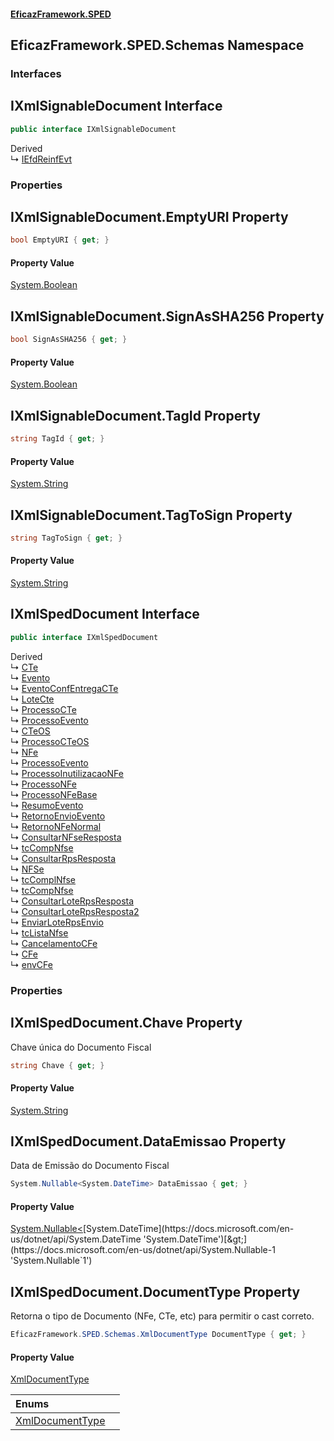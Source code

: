 #### [EficazFramework.SPED](EficazFrameworkSPED.md 'EficazFramework SPED')

## EficazFramework.SPED.Schemas Namespace
### Interfaces

<a name='EficazFramework.SPED.Schemas.IXmlSignableDocument'></a>

## IXmlSignableDocument Interface

```csharp
public interface IXmlSignableDocument
```

Derived  
&#8627; [IEfdReinfEvt](EficazFramework.SPED.Schemas.EFD_Reinf/IEfdReinfEvt.md 'EficazFramework.SPED.Schemas.EFD_Reinf.IEfdReinfEvt')
### Properties

<a name='EficazFramework.SPED.Schemas.IXmlSignableDocument.EmptyURI'></a>

## IXmlSignableDocument.EmptyURI Property

```csharp
bool EmptyURI { get; }
```

#### Property Value
[System.Boolean](https://docs.microsoft.com/en-us/dotnet/api/System.Boolean 'System.Boolean')

<a name='EficazFramework.SPED.Schemas.IXmlSignableDocument.SignAsSHA256'></a>

## IXmlSignableDocument.SignAsSHA256 Property

```csharp
bool SignAsSHA256 { get; }
```

#### Property Value
[System.Boolean](https://docs.microsoft.com/en-us/dotnet/api/System.Boolean 'System.Boolean')

<a name='EficazFramework.SPED.Schemas.IXmlSignableDocument.TagId'></a>

## IXmlSignableDocument.TagId Property

```csharp
string TagId { get; }
```

#### Property Value
[System.String](https://docs.microsoft.com/en-us/dotnet/api/System.String 'System.String')

<a name='EficazFramework.SPED.Schemas.IXmlSignableDocument.TagToSign'></a>

## IXmlSignableDocument.TagToSign Property

```csharp
string TagToSign { get; }
```

#### Property Value
[System.String](https://docs.microsoft.com/en-us/dotnet/api/System.String 'System.String')

<a name='EficazFramework.SPED.Schemas.IXmlSpedDocument'></a>

## IXmlSpedDocument Interface

```csharp
public interface IXmlSpedDocument
```

Derived  
&#8627; [CTe](EficazFramework.SPED.Schemas.CTe/CTe.md 'EficazFramework.SPED.Schemas.CTe.CTe')  
&#8627; [Evento](EficazFramework.SPED.Schemas.CTe/Evento.md 'EficazFramework.SPED.Schemas.CTe.Evento')  
&#8627; [EventoConfEntregaCTe](EficazFramework.SPED.Schemas.CTe/EventoConfEntregaCTe.md 'EficazFramework.SPED.Schemas.CTe.EventoConfEntregaCTe')  
&#8627; [LoteCte](EficazFramework.SPED.Schemas.CTe/LoteCte.md 'EficazFramework.SPED.Schemas.CTe.LoteCte')  
&#8627; [ProcessoCTe](EficazFramework.SPED.Schemas.CTe/ProcessoCTe.md 'EficazFramework.SPED.Schemas.CTe.ProcessoCTe')  
&#8627; [ProcessoEvento](EficazFramework.SPED.Schemas.CTe/ProcessoEvento.md 'EficazFramework.SPED.Schemas.CTe.ProcessoEvento')  
&#8627; [CTeOS](EficazFramework.SPED.Schemas.CTeOS/CTeOS.md 'EficazFramework.SPED.Schemas.CTeOS.CTeOS')  
&#8627; [ProcessoCTeOS](EficazFramework.SPED.Schemas.CTeOS/ProcessoCTeOS.md 'EficazFramework.SPED.Schemas.CTeOS.ProcessoCTeOS')  
&#8627; [NFe](EficazFramework.SPED.Schemas.NFe/NFe.md 'EficazFramework.SPED.Schemas.NFe.NFe')  
&#8627; [ProcessoEvento](EficazFramework.SPED.Schemas.NFe/ProcessoEvento.md 'EficazFramework.SPED.Schemas.NFe.ProcessoEvento')  
&#8627; [ProcessoInutilizacaoNFe](EficazFramework.SPED.Schemas.NFe/ProcessoInutilizacaoNFe.md 'EficazFramework.SPED.Schemas.NFe.ProcessoInutilizacaoNFe')  
&#8627; [ProcessoNFe](EficazFramework.SPED.Schemas.NFe/ProcessoNFe.md 'EficazFramework.SPED.Schemas.NFe.ProcessoNFe')  
&#8627; [ProcessoNFeBase](EficazFramework.SPED.Schemas.NFe/ProcessoNFeBase.md 'EficazFramework.SPED.Schemas.NFe.ProcessoNFeBase')  
&#8627; [ResumoEvento](EficazFramework.SPED.Schemas.NFe/ResumoEvento.md 'EficazFramework.SPED.Schemas.NFe.ResumoEvento')  
&#8627; [RetornoEnvioEvento](EficazFramework.SPED.Schemas.NFe/RetornoEnvioEvento.md 'EficazFramework.SPED.Schemas.NFe.RetornoEnvioEvento')  
&#8627; [RetornoNFeNormal](EficazFramework.SPED.Schemas.NFe/RetornoNFeNormal.md 'EficazFramework.SPED.Schemas.NFe.RetornoNFeNormal')  
&#8627; [ConsultarNFseResposta](EficazFramework.SPED.Schemas.NFSe.ABRASF/ConsultarNFseResposta.md 'EficazFramework.SPED.Schemas.NFSe.ABRASF.ConsultarNFseResposta')  
&#8627; [tcCompNfse](EficazFramework.SPED.Schemas.NFSe.ABRASF/tcCompNfse.md 'EficazFramework.SPED.Schemas.NFSe.ABRASF.tcCompNfse')  
&#8627; [ConsultarRpsResposta](EficazFramework.SPED.Schemas.NFSe.BETHA/ConsultarRpsResposta.md 'EficazFramework.SPED.Schemas.NFSe.BETHA.ConsultarRpsResposta')  
&#8627; [NFSe](EficazFramework.SPED.Schemas.NFSe.Common/NFSe.md 'EficazFramework.SPED.Schemas.NFSe.Common.NFSe')  
&#8627; [tcComplNfse](EficazFramework.SPED.Schemas.NFSe.Common/tcComplNfse.md 'EficazFramework.SPED.Schemas.NFSe.Common.tcComplNfse')  
&#8627; [tcCompNfse](EficazFramework.SPED.Schemas.NFSe.Common/tcCompNfse.md 'EficazFramework.SPED.Schemas.NFSe.Common.tcCompNfse')  
&#8627; [ConsultarLoteRpsResposta](EficazFramework.SPED.Schemas.NFSe.GINFES/ConsultarLoteRpsResposta.md 'EficazFramework.SPED.Schemas.NFSe.GINFES.ConsultarLoteRpsResposta')  
&#8627; [ConsultarLoteRpsResposta2](EficazFramework.SPED.Schemas.NFSe.GINFES/ConsultarLoteRpsResposta2.md 'EficazFramework.SPED.Schemas.NFSe.GINFES.ConsultarLoteRpsResposta2')  
&#8627; [EnviarLoteRpsEnvio](EficazFramework.SPED.Schemas.NFSe.GINFES/EnviarLoteRpsEnvio.md 'EficazFramework.SPED.Schemas.NFSe.GINFES.EnviarLoteRpsEnvio')  
&#8627; [tcListaNfse](EficazFramework.SPED.Schemas.NFSe.GINFES/tcListaNfse.md 'EficazFramework.SPED.Schemas.NFSe.GINFES.tcListaNfse')  
&#8627; [CancelamentoCFe](EficazFramework.SPED.Schemas.SAT_CFe/CancelamentoCFe.md 'EficazFramework.SPED.Schemas.SAT_CFe.CancelamentoCFe')  
&#8627; [CFe](EficazFramework.SPED.Schemas.SAT_CFe/CFe.md 'EficazFramework.SPED.Schemas.SAT_CFe.CFe')  
&#8627; [envCFe](EficazFramework.SPED.Schemas.SAT_CFe/envCFe.md 'EficazFramework.SPED.Schemas.SAT_CFe.envCFe')
### Properties

<a name='EficazFramework.SPED.Schemas.IXmlSpedDocument.Chave'></a>

## IXmlSpedDocument.Chave Property

Chave única do Documento Fiscal

```csharp
string Chave { get; }
```

#### Property Value
[System.String](https://docs.microsoft.com/en-us/dotnet/api/System.String 'System.String')

<a name='EficazFramework.SPED.Schemas.IXmlSpedDocument.DataEmissao'></a>

## IXmlSpedDocument.DataEmissao Property

Data de Emissão do Documento Fiscal

```csharp
System.Nullable<System.DateTime> DataEmissao { get; }
```

#### Property Value
[System.Nullable&lt;](https://docs.microsoft.com/en-us/dotnet/api/System.Nullable-1 'System.Nullable`1')[System.DateTime](https://docs.microsoft.com/en-us/dotnet/api/System.DateTime 'System.DateTime')[&gt;](https://docs.microsoft.com/en-us/dotnet/api/System.Nullable-1 'System.Nullable`1')

<a name='EficazFramework.SPED.Schemas.IXmlSpedDocument.DocumentType'></a>

## IXmlSpedDocument.DocumentType Property

Retorna o tipo de Documento (NFe, CTe, etc) para permitir o cast correto.

```csharp
EficazFramework.SPED.Schemas.XmlDocumentType DocumentType { get; }
```

#### Property Value
[XmlDocumentType](EficazFramework.SPED.Schemas/XmlDocumentType.md 'EficazFramework.SPED.Schemas.XmlDocumentType')

| Enums | |
| :--- | :--- |
| [XmlDocumentType](EficazFramework.SPED.Schemas/XmlDocumentType.md 'EficazFramework.SPED.Schemas.XmlDocumentType') | |

